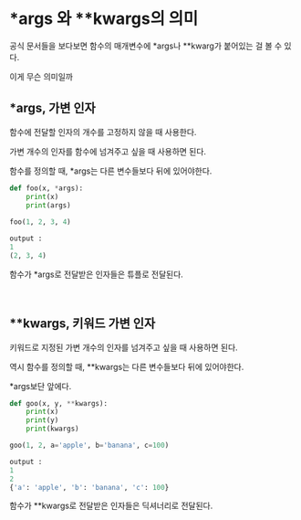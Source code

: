 # *args 와 **kwargs의 의미

공식 문서들을 보다보면 함수의 매개변수에 *args나 **kwarg가 붙어있는 걸 볼 수 있다.

이게 무슨 의미일까



## *args, 가변 인자

함수에 전달할 인자의 개수를 고정하지 않을 때 사용한다.

가변 개수의 인자를 함수에 넘겨주고 싶을 때 사용하면 된다.

함수를 정의할 때, *args는 다른 변수들보다 뒤에 있어야한다.

```python
def foo(x, *args):
    print(x)
    print(args)
    
foo(1, 2, 3, 4)
```



```python
output :
1
(2, 3, 4)
```

함수가 *args로 전달받은 인자들은 튜플로 전달된다.



<br/>



## **kwargs, 키워드 가변 인자

키워드로 지정된 가변 개수의 인자를 넘겨주고 싶을 때 사용하면 된다.

역시 함수를 정의할 때, **kwargs는 다른 변수들보다 뒤에 있어야한다.

*args보단 앞에다.

```python
def goo(x, y, **kwargs):
    print(x)
    print(y)
    print(kwargs)

goo(1, 2, a='apple', b='banana', c=100)
```



```python
output : 
1
2
{'a': 'apple', 'b': 'banana', 'c': 100}
```

함수가 **kwargs로 전달받은 인자들은 딕셔너리로 전달된다.